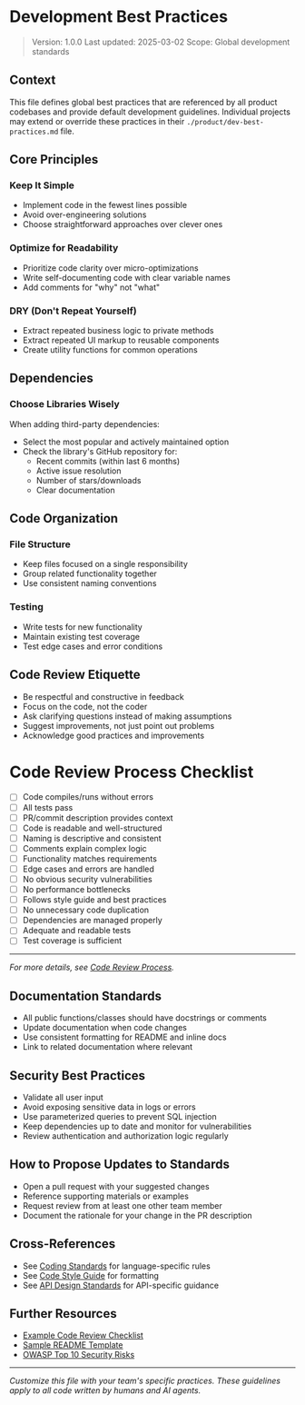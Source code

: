 # Development Best Practices

> Version: 1.0.0
> Last updated: 2025-03-02
> Scope: Global development standards

## Context

This file defines global best practices that are referenced by all product codebases and provide default development guidelines. Individual projects may extend or override these practices in their `./product/dev-best-practices.md` file.

## Core Principles

### Keep It Simple
- Implement code in the fewest lines possible
- Avoid over-engineering solutions
- Choose straightforward approaches over clever ones

### Optimize for Readability
- Prioritize code clarity over micro-optimizations
- Write self-documenting code with clear variable names
- Add comments for "why" not "what"

### DRY (Don't Repeat Yourself)
- Extract repeated business logic to private methods
- Extract repeated UI markup to reusable components
- Create utility functions for common operations

## Dependencies

### Choose Libraries Wisely
When adding third-party dependencies:
- Select the most popular and actively maintained option
- Check the library's GitHub repository for:
  - Recent commits (within last 6 months)
  - Active issue resolution
  - Number of stars/downloads
  - Clear documentation

## Code Organization

### File Structure
- Keep files focused on a single responsibility
- Group related functionality together
- Use consistent naming conventions

### Testing
- Write tests for new functionality
- Maintain existing test coverage
- Test edge cases and error conditions

## Code Review Etiquette
- Be respectful and constructive in feedback
- Focus on the code, not the coder
- Ask clarifying questions instead of making assumptions
- Suggest improvements, not just point out problems
- Acknowledge good practices and improvements

# Code Review Process Checklist
- [ ] Code compiles/runs without errors
- [ ] All tests pass
- [ ] PR/commit description provides context
- [ ] Code is readable and well-structured
- [ ] Naming is descriptive and consistent
- [ ] Comments explain complex logic
- [ ] Functionality matches requirements
- [ ] Edge cases and errors are handled
- [ ] No obvious security vulnerabilities
- [ ] No performance bottlenecks
- [ ] Follows style guide and best practices
- [ ] No unnecessary code duplication
- [ ] Dependencies are managed properly
- [ ] Adequate and readable tests
- [ ] Test coverage is sufficient

---

*For more details, see [Code Review Process](../processes/code-review.md).*

## Documentation Standards
- All public functions/classes should have docstrings or comments
- Update documentation when code changes
- Use consistent formatting for README and inline docs
- Link to related documentation where relevant

## Security Best Practices
- Validate all user input
- Avoid exposing sensitive data in logs or errors
- Use parameterized queries to prevent SQL injection
- Keep dependencies up to date and monitor for vulnerabilities
- Review authentication and authorization logic regularly

## How to Propose Updates to Standards
- Open a pull request with your suggested changes
- Reference supporting materials or examples
- Request review from at least one other team member
- Document the rationale for your change in the PR description

## Cross-References
- See [Coding Standards](./coding-standards.md) for language-specific rules
- See [Code Style Guide](./code-style.md) for formatting
- See [API Design Standards](./api-design.md) for API-specific guidance

## Further Resources
- [Example Code Review Checklist](../processes/code-review.md)
- [Sample README Template](https://github.com/sindresorhus/awesome-readme)
- [OWASP Top 10 Security Risks](https://owasp.org/www-project-top-ten/)

---

*Customize this file with your team's specific practices. These guidelines apply to all code written by humans and AI agents.*
